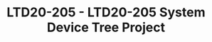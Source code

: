 ---
categories:
- ltd20
description: Today's heterogeneous SoCs are very hard to configure. Issues such as
  which cores, memory and devices belong to which operating systems, hypervisors and
  firmware is done in an ad-hoc, error prone way. Even harder is to set up shared
  resources, e.g. shared pages for virtio.<br><br>System Device Trees will change
  all that by extending today's device trees, used by Linux, Xen, U-Boot, etc. to
  describe the full system and also include configuration information on what belongs
  where. This will enable any operating environment, including open source and proprietary
  Real-Time Operating Systems to be configured form one true source. System Device
  Trees are part of the Linaro Device Tree Evolution Project.<br><br>This talk will
  discuss the progress that has been made up to date, both in terms of specification
  as well as tooling. The open source Lopper tool will be demonstrated with different
  backends to show how to "prune" the System Device Tree to a traditional Device Tree
  as well as generating "#define" information usable for an RTOS.
image:
  featured: 'true'
  path: https://static.linaro.org/connect/ltd20/images/LTD20-205.png
session_id: LTD20-205
session_speakers:
- speaker_bio: Bruce has worked in embedded software and linux for 20 years and has
    a variety of technical areas of interest. Ranging from kernel to virtualization/containers
    and edge system design.
  speaker_company: Xilinx
  speaker_image: http://avatars.sched.co/4/7c/7525594/avatar.jpg.320x320px.jpg?aed
  speaker_name: Bruce Ashfield
  speaker_position: Principal System Software Engineer
  speaker_role: attendee, speaker
- speaker_bio: Tomas Evensen is Chief Technology Officer, Embedded Software at Xilinx.<br
    /> In this role he is responsible for the embedded software strategy for<br />
    Xilinx All Programmable SoCs. Prior to joining Xilinx, Evensen was Chief<br />
    Technology Officer at Wind River for 7 years, as well as GM for the Wind<br />
    River Tools Division and VP of Engineering for the VxWorks operating system.<br
    /> Before that he was the creator of the Diab Data C/C++ compilers.<br /> Evensen
    received his MSEE at the Royal Institute of Technology in Stockholm, Sweden.<br
    />
  speaker_company: ''
  speaker_image: http://avatars.sched.co/0/4c/10468705/avatar.jpg.320x320px.jpg?0b9
  speaker_name: Tomas Evensen
  speaker_position: CTO Embedded SW - Xilinx
  speaker_role: speaker
session_track: IoT and Embedded
tag: session
tags: IoT and Embedded
title: LTD20-205 - LTD20-205 System Device Tree Project
---